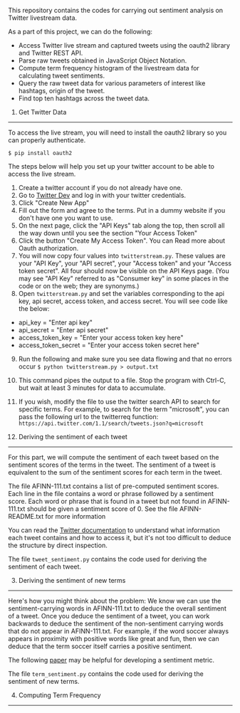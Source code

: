 This repository contains the codes for carrying out sentiment analysis on Twitter livestream data. 

As a part of this project, we can do the following:

- Access Twitter live stream and captured tweets using the oauth2 library and Twitter REST API.
- Parse raw tweets obtained in JavaScript Object Notation.
- Compute term frequency histogram of the livestream data for calculating tweet sentiments.
- Query the raw tweet data for various parameters of interest like hashtags, origin of the tweet.
- Find top ten hashtags across the tweet data.

1. Get Twitter Data
-------------------
To access the live stream, you will need to install the oauth2 library so you can properly authenticate.
```
$ pip install oauth2
```
The steps below will help you set up your twitter account to be able to access the live stream.

1. Create a twitter account if you do not already have one.
2. Go to [Twitter Dev](https://dev.twitter.com/apps) and log in with your twitter credentials.
3. Click "Create New App"
4. Fill out the form and agree to the terms. Put in a dummy website if you don't have one you want to use.
5. On the next page, click the "API Keys" tab along the top, then scroll all the way down until you see the section "Your Access Token"
6. Click the button "Create My Access Token". You can Read more about Oauth authorization.
7. You will now copy four values into `twitterstream.py`. These values are your "API Key", your "API secret", your "Access token" and your "Access token secret". All four should now be visible on the API Keys page. (You may see "API Key" referred to as "Consumer key" in some places in the code or on the web; they are synonyms.) 
8. Open `twitterstream.py` and set the variables corresponding to the api key, api secret, access token, and access secret. You will see code like the below:
  - api_key = "Enter api key"
  - api_secret = "Enter api secret"
  - access_token_key = "Enter your access token key here"
  - access_token_secret = "Enter your access token secret here"
9. Run the following and make sure you see data flowing and that no errors occur `$ python twitterstream.py > output.txt`
10. This command pipes the output to a file. Stop the program with Ctrl-C, but wait at least 3 minutes for data to accumulate.
11. If you wish, modify the file to use the twitter search API to search for specific terms. For example, to search for the term "microsoft", you can pass the following url to the twitterreq function: `https://api.twitter.com/1.1/search/tweets.json?q=microsoft`

2. Deriving the sentiment of each tweet
------------------------------------------
For this part, we will compute the sentiment of each tweet based on the sentiment scores of the terms in the tweet. The sentiment of a tweet is equivalent to the sum of the sentiment scores for each term in the tweet.

The file AFINN-111.txt contains a list of pre-computed sentiment scores. Each line in the file contains a word or phrase followed by a sentiment score. Each word or phrase that is found in a tweet but not found in AFINN-111.txt should be given a sentiment score of 0. See the file AFINN-README.txt for more information

You can read the [Twitter documentation](https://dev.twitter.com/overview/api/tweets) to understand what information each tweet contains and how to access it, but it's not too difficult to deduce the structure by direct inspection.

The file `tweet_sentiment.py` contains the code used for deriving the sentiment of each tweet.

3. Deriving the sentiment of new terms
------------------------------------------
Here's how you might think about the problem: We know we can use the sentiment-carrying words in AFINN-111.txt to deduce the overall sentiment of a tweet. Once you deduce the sentiment of a tweet, you can work backwards to deduce the sentiment of the non-sentiment carrying words that do not appear in AFINN-111.txt. For example, if the word soccer always appears in proximity with positive words like great and fun, then we can deduce that the term soccer itself carries a positive sentiment.

The following [paper](http://www.cs.cmu.edu/~nasmith/papers/oconnor+balasubramanyan+routledge+smith.icwsm10.pdf) may be helpful for developing a sentiment metric. 

The file `term_sentiment.py` contains the code used for deriving the sentiment of new terms.

4. Computing Term Frequency
------------------------------------------



